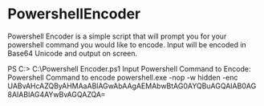 # PowershellEncoder
Powershell Encoder is a simple script that will prompt you for your powershell command you would like to encode.
Input will be encoded in Base64 Unicode and output on screen. 

PS C:\> C:\Powershell Encoder.ps1
Input Powershell Command to Encode: Powershell Command to encode
powershell.exe -nop -w hidden -enc UABvAHcAZQByAHMAaABlAGwAbAAgAEMAbwBtAG0AYQBuAGQAIAB0AG8AIABlAG4AYwBvAGQAZQA=
